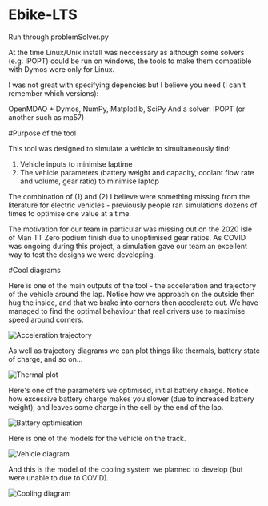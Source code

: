# Ebike-LTS
Run through problemSolver.py

At the time Linux/Unix install was neccessary as although some solvers (e.g. IPOPT) could be run on windows, the tools to make them compatible with Dymos were only for Linux.

I was not great with specifying depencies but I believe you need (I can't remember which versions):

OpenMDAO + Dymos, NumPy, Matplotlib, SciPy
And a solver:  IPOPT (or another such as ma57)

#Purpose of the tool

This tool was designed to simulate a vehicle to simultaneously find:

1) Vehicle inputs to minimise laptime
2) The vehicle parameters (battery weight and capacity, coolant flow rate and volume, gear ratio) to minimise laptop

The combination of (1) and (2) I believe were something missing from the literature for electric vehicles - previously people ran simulations dozens of times to optimise one value at a time.

The motivation for our team in particular was missing out on the 2020 Isle of Man TT Zero podium finish due to unoptimised gear ratios. As COVID was ongoing during this project, a simulation gave our team an excellent way to test the designs we were developing.

#Cool diagrams

Here is one of the main outputs of the tool - the acceleration and trajectory of the vehicle around the lap. Notice how we approach on the outside then hug the inside, and that we brake into corners then accelerate out. We have managed to find the optimal behaviour that real drivers use to maximise speed around corners. 

![Acceleration trajectory](https://i.imgur.com/2ix0gn6.png)

As well as trajectory diagrams we can plot things like thermals, battery state of charge, and so on...

![Thermal plot](https://i.imgur.com/1FdNUFn.png)

Here's one of the parameters we optimised, initial battery charge. Notice how excessive battery charge makes you slower (due to increased battery weight), and leaves some charge in the cell by the end of the lap.

![Battery optimisation](https://i.imgur.com/mIZyujs.png)

Here is one of the models for the vehicle on the track.

![Vehicle diagram](https://i.imgur.com/dVNA70V.png)

And this is the model of the cooling system we planned to develop (but were unable to due to COVID).

![Cooling diagram](https://i.imgur.com/dIj1cZA.png)



